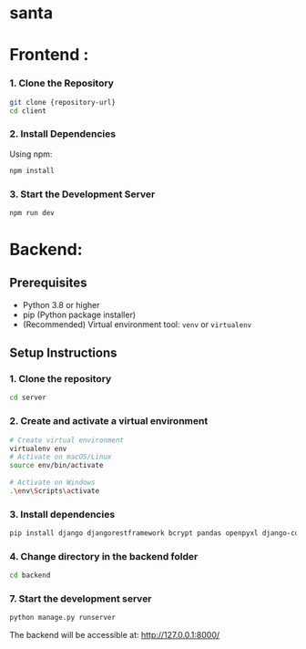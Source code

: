 # santa

# Frontend : 

### 1. Clone the Repository
```bash
git clone {repository-url}
cd client
```

### 2. Install Dependencies

Using npm:

```bash
npm install
```

### 3. Start the Development Server

```bash
npm run dev
```


# Backend: 
 
## Prerequisites
 
- Python 3.8 or higher
- pip (Python package installer)
- (Recommended) Virtual environment tool: `venv` or `virtualenv`
 
## Setup Instructions
 
### 1. Clone the repository
 
```bash
cd server
```

### 2. Create and activate a virtual environment

```bash
# Create virtual environment
virtualenv env 
# Activate on macOS/Linux
source env/bin/activate
 
# Activate on Windows
.\env\Scripts\activate
```

### 3. Install dependencies

``` bash
pip install django djangorestframework bcrypt pandas openpyxl django-cors-headers
```

### 4. Change directory in the backend folder

```bash
cd backend
```

### 7. Start the development server

```bash
python manage.py runserver
```

The backend will be accessible at: http://127.0.0.1:8000/